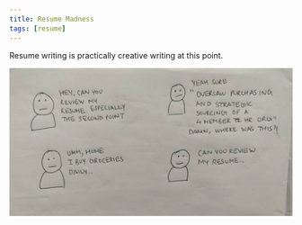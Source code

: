 ```yaml
---
title: Resume Madness
tags: [resume]
---
```


Resume writing is practically creative writing at this point.

![Alt text](image_13.jpg)